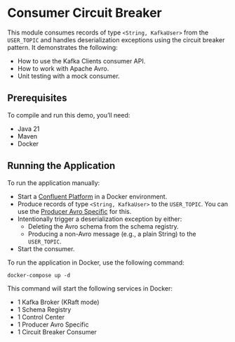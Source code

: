# Consumer Circuit Breaker

This module consumes records of type `<String, KafkaUser>` from the `USER_TOPIC` and handles deserialization exceptions using the circuit breaker pattern.
It demonstrates the following:

- How to use the Kafka Clients consumer API.
- How to work with Apache Avro.
- Unit testing with a mock consumer.

## Prerequisites

To compile and run this demo, you’ll need:

- Java 21
- Maven
- Docker

## Running the Application

To run the application manually:

- Start a [Confluent Platform](https://docs.confluent.io/platform/current/quickstart/ce-docker-quickstart.html#step-1-download-and-start-cp) in a Docker environment.
- Produce records of type `<String, KafkaUser>` to the `USER_TOPIC`. You can use the [Producer Avro Specific](../../kafka-producer-quickstarts/kafka-producer-avro-specific) for this.
- Intentionally trigger a deserialization exception by either:
    - Deleting the Avro schema from the schema registry.
    - Producing a non-Avro message (e.g., a plain String) to the `USER_TOPIC`.
- Start the consumer.

To run the application in Docker, use the following command:

```console
docker-compose up -d
```

This command will start the following services in Docker:

- 1 Kafka Broker (KRaft mode)
- 1 Schema Registry
- 1 Control Center
- 1 Producer Avro Specific
- 1 Circuit Breaker Consumer
